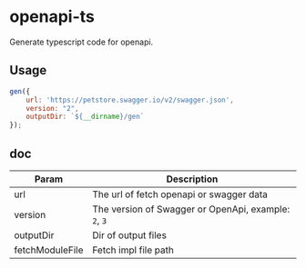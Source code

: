 # openapi-ts
Generate typescript code for openapi.

## Usage

```javascript
gen({
    url: 'https://petstore.swagger.io/v2/swagger.json',
    version: "2",
    outputDir: `${__dirname}/gen`
});
```

## doc

Param | Description
---|---
url | The url of fetch openapi or swagger data
version | The version of Swagger or OpenApi, example: `2`, `3`
outputDir | Dir of output files
fetchModuleFile | Fetch impl file path


